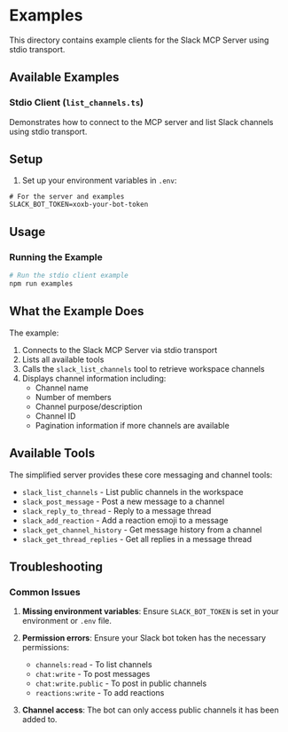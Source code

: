 # Examples

This directory contains example clients for the Slack MCP Server using stdio transport.

## Available Examples

### Stdio Client (`list_channels.ts`)
Demonstrates how to connect to the MCP server and list Slack channels using stdio transport.

## Setup

1. Set up your environment variables in `.env`:
```env
# For the server and examples
SLACK_BOT_TOKEN=xoxb-your-bot-token
```

## Usage

### Running the Example

```bash
# Run the stdio client example
npm run examples
```

## What the Example Does

The example:
1. Connects to the Slack MCP Server via stdio transport
2. Lists all available tools
3. Calls the `slack_list_channels` tool to retrieve workspace channels
4. Displays channel information including:
   - Channel name
   - Number of members
   - Channel purpose/description  
   - Channel ID
   - Pagination information if more channels are available

## Available Tools

The simplified server provides these core messaging and channel tools:
- `slack_list_channels` - List public channels in the workspace
- `slack_post_message` - Post a new message to a channel
- `slack_reply_to_thread` - Reply to a message thread
- `slack_add_reaction` - Add a reaction emoji to a message
- `slack_get_channel_history` - Get message history from a channel
- `slack_get_thread_replies` - Get all replies in a message thread

## Troubleshooting

### Common Issues

1. **Missing environment variables**: Ensure `SLACK_BOT_TOKEN` is set in your environment or `.env` file.

2. **Permission errors**: Ensure your Slack bot token has the necessary permissions:
   - `channels:read` - To list channels
   - `chat:write` - To post messages  
   - `chat:write.public` - To post in public channels
   - `reactions:write` - To add reactions

3. **Channel access**: The bot can only access public channels it has been added to.